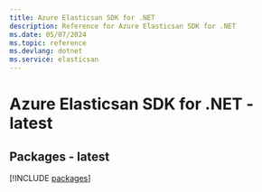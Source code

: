 ```yaml
---
title: Azure Elasticsan SDK for .NET
description: Reference for Azure Elasticsan SDK for .NET
ms.date: 05/07/2024
ms.topic: reference
ms.devlang: dotnet
ms.service: elasticsan
---
```

# Azure Elasticsan SDK for .NET - latest
## Packages - latest
[!INCLUDE [packages](elasticsan-index.md)]